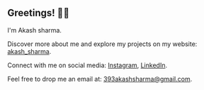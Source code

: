 ## Greetings! ✌🏽

I'm Akash sharma.

Discover more about me and explore my projects on my website: [akash_sharma](https://akash_sharma).

Connect with me on social media: [Instagram](https://www.instagram.com/akash.sharma.360), [LinkedIn](www.linkedin.com/in/akash-sharma-545448213).

Feel free to drop me an email at: [393akashsharma@gmail.com](mailto:393akashsharma@gmail.com).
